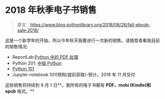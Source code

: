 # 2018 年秋季电子书销售

> 原文：<https://www.blog.pythonlibrary.org/2018/08/26/fall-ebook-sale-2018/>

这是一个新学年的开始，所以今年秋天我要进行一次新的销售。请随意查看我目前的销售情况:

*   ReportLab:[Python 中的 PDF 处理](http://leanpub.com/reportlab/c/fall2018)
*   Python 201: [中级 Python](http://leanpub.com/python201/c/50percent)
*   [Python 101](https://leanpub.com/python_101)
*   Jupyter notebook 101(预购/提前获取)-预计。2018 年 11 月交付

这些销售将持续到 9 月 1 日**。我所有的电子书都有 **PDF、mobi (Kindle)和 epub** 格式。**